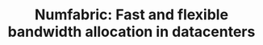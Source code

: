 ---
layout: publication
title: 'Numfabric: Fast and flexible bandwidth allocation in datacenters'
short_title: 'Numfabric: Fast and flexible bandwidth allocation in datacenters'
authors: K Nagaraj, D Bharadia, H Mao, S Chinchali, M Alizadeh, S Katti,
conference: ACM SIGCOMM 2016
confurl: https://doi.org/10.1145/2486001
paper: /files/papers/numfabric.pdf
excerpt: '81 cites: https://scholar.google.com/scholar?oi=bibs\&amp;hl=en\&amp;cites=12638641209357825109'
tags: Uncategorized
---